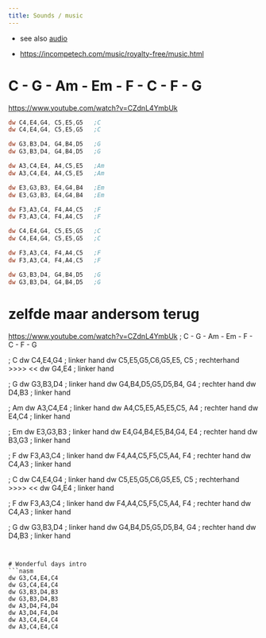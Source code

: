 ```yaml
---
title: Sounds / music
---
```


* see also [audio](/audio)

* https://incompetech.com/music/royalty-free/music.html

# C - G - Am - Em - F - C - F - G
https://www.youtube.com/watch?v=CZdnL4YmbUk
```nasm
dw C4,E4,G4, C5,E5,G5   ;C
dw C4,E4,G4, C5,E5,G5   ;C

dw G3,B3,D4, G4,B4,D5   ;G
dw G3,B3,D4, G4,B4,D5   ;G

dw A3,C4,E4, A4,C5,E5   ;Am
dw A3,C4,E4, A4,C5,E5   ;Am

dw E3,G3,B3, E4,G4,B4   ;Em
dw E3,G3,B3, E4,G4,B4   ;Em

dw F3,A3,C4, F4,A4,C5   ;F
dw F3,A3,C4, F4,A4,C5   ;F

dw C4,E4,G4, C5,E5,G5   ;C
dw C4,E4,G4, C5,E5,G5   ;C

dw F3,A3,C4, F4,A4,C5   ;F
dw F3,A3,C4, F4,A4,C5   ;F

dw G3,B3,D4, G4,B4,D5   ;G
dw G3,B3,D4, G4,B4,D5   ;G
```

# zelfde maar andersom terug
https://www.youtube.com/watch?v=CZdnL4YmbUk
; C - G - Am - Em - F - C - F - G

; C
dw C4,E4,G4 ; linker hand
dw C5,E5,G5,C6,G5,E5,  C5    ; rechterhand >>>> <<
dw G4,E4 ; linker hand

; G
dw G3,B3,D4 ; linker hand
dw G4,B4,D5,G5,D5,B4,  G4    ; rechter hand
dw D4,B3 ; linker hand

; Am
dw A3,C4,E4 ; linker hand
dw A4,C5,E5,A5,E5,C5,  A4    ; rechter hand
dw E4,C4 ; linker hand

; Em
dw E3,G3,B3 ; linker hand
dw E4,G4,B4,E5,B4,G4,  E4  ; rechter hand
dw B3,G3 ; linker hand

; F
dw F3,A3,C4 ; linker hand
dw F4,A4,C5,F5,C5,A4,  F4  ; rechter hand
dw C4,A3 ; linker hand

; C 
dw C4,E4,G4 ; linker hand
dw C5,E5,G5,C6,G5,E5,  C5 ; rechterhand >>>> <<
dw G4,E4 ; linker hand

; F
dw F3,A3,C4 ; linker hand
dw F4,A4,C5,F5,C5,A4,  F4  ; rechter hand
dw C4,A3 ; linker hand

; G
dw G3,B3,D4 ; linker hand
dw G4,B4,D5,G5,D5,B4,  G4 ; rechter hand
dw D4,B3 ; linker hand
```


# Wonderful days intro
```nasm
dw G3,C4,E4,C4
dw G3,C4,E4,C4
dw G3,B3,D4,B3
dw G3,B3,D4,B3
dw A3,D4,F4,D4
dw A3,D4,F4,D4
dw A3,C4,E4,C4
dw A3,C4,E4,C4
```
